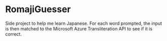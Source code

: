 # RomajiGuesser
Side project to help me learn Japanese. For each word prompted, the input is then matched to the Microsoft Azure Transliteration API to see if it is correct.